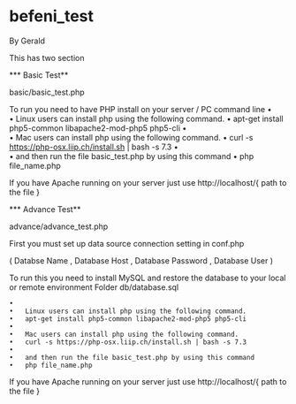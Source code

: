 # befeni_test
By Gerald 



This has two section 

*** Basic Test**

basic/basic_test.php 

To run you need to have PHP install on your server / PC command line
	•	
	•	Linux users can install php using the following command.
	•	apt-get install php5-common libapache2-mod-php5 php5-cli
	•	
	•	Mac users can install php using the following command.
	•	curl -s https://php-osx.liip.ch/install.sh | bash -s 7.3
	•	
	•	and then run the file basic_test.php by using this command
	•	php file_name.php

If you have Apache running on your server just use http://localhost/{ path to the file }

*** Advance Test**

advance/advance_test.php

First you must set up data source connection setting in conf.php

( Databse Name , Database Host , Database Password , Database User )

To run this you need to install MySQL  and restore the database to your local or remote environment 
Folder db/database.sql

	•	
	•	Linux users can install php using the following command.
	•	apt-get install php5-common libapache2-mod-php5 php5-cli
	•	
	•	Mac users can install php using the following command.
	•	curl -s https://php-osx.liip.ch/install.sh | bash -s 7.3
	•	
	•	and then run the file basic_test.php by using this command
	•	php file_name.php

If you have Apache running on your server just use http://localhost/{ path to the file }





